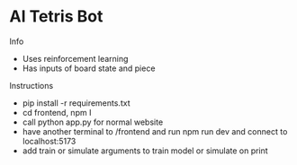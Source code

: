# AI Tetris Bot

Info

- Uses reinforcement learning
- Has inputs of board state and piece

Instructions

- pip install -r requirements.txt
- cd frontend, npm I
- call python app.py for normal website
- have another terminal to /frontend and run npm run dev and connect to localhost:5173
- add train or simulate arguments to train model or simulate on print
